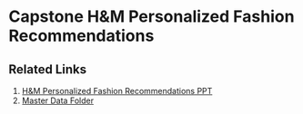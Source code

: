 # Capstone H&M Personalized Fashion Recommendations

## Related Links
1. [H&M Personalized Fashion Recommendations PPT](https://docs.google.com/presentation/d/1ScQAJyMV-YNB173xdKxjRx8HU70UV6vUSlHnV2yM-vk/edit#slide=id.g112aa4aaa3f_0_6)
2. [Master Data Folder](https://drive.google.com/drive/folders/184tVjsIO-GAjbkSakwDbEZ40M5mPpgu4?usp=sharing)

